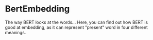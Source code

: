 # BertEmbedding
The way BERT looks at the words...
Here, you can find out how BERT is good at embedding, as it can represent "present" word in four different meanings.
